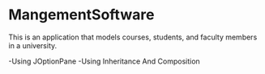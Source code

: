 # MangementSoftware
This is an application that models courses, students, and faculty members in a university.

-Using JOptionPane
-Using Inheritance And Composition
